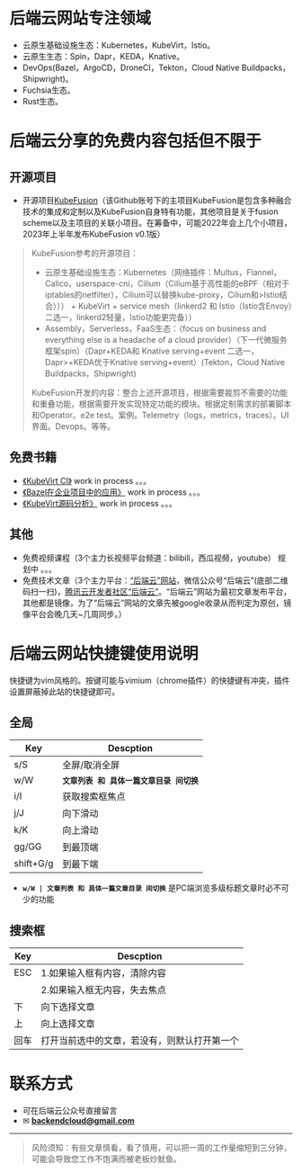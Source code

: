 # 后端云网站专注领域

* 云原生基础设施生态：Kubernetes，KubeVirt，Istio。
* 云原生生态：Spin，Dapr，KEDA，Knative。
* DevOps(Bazel，ArgoCD，DroneCI，Tekton，Cloud Native Buildpacks，Shipwright)。
* Fuchsia生态。
* Rust生态。


# 后端云分享的免费内容包括但不限于

## 开源项目
* 开源项目[KubeFusion](https://github.com/kubefusion)（该Github账号下的主项目KubeFusion是包含多种融合技术的集成和定制以及KubeFusion自身特有功能，其他项目是关于fusion scheme以及主项目的关联小项目。在筹备中，可能2022年会上几个小项目，2023年上半年发布KubeFusion v0.1版）

>KubeFusion参考的开源项目：
>* 云原生基础设施生态：Kubernetes（网络插件：Multus，Flannel，Calico，userspace-cni，Cilium（Cilium基于高性能的eBPF（相对于iptables的netfilter），Cilium可以替换kube-proxy，Cilium和>Istio结合））） + KubeVirt + service mesh（linkerd2 和 Istio（Istio含Envoy）二选一，linkerd2轻量，Istio功能更完备））
>* Assembly，Serverless，FaaS生态：（focus on business and everything else is a headache of a cloud provider）（下一代微服务框架spin）（Dapr+KEDA和 Knative serving+event 二选一，Dapr>+KEDA优于Knative serving+event）(Tekton，Cloud Native Buildpacks，Shipwright)
>
>KubeFusion开发的内容：整合上述开源项目，根据需要裁剪不需要的功能和重叠功能，根据需要开发实现特定功能的模块。根据定制需求的部署脚本和Operator。e2e test。案例。Telemetry（logs，metrics，traces）。UI界面。Devops。等等。

## 免费书籍
  * [《KubeVirt CI》](https://book.backendcloud.cn/kubevirt-ci-book/) work in process 。。。
  * [《Bazel在企业项目中的应用》](https://book.backendcloud.cn/bazel-book/) work in process 。。。
  * [《KubeVirt源码分析》](https://book.backendcloud.cn/kubevirt-book/) work in process 。。。


## 其他
* 免费视频课程（3个主力长视频平台频道：bilibili，西瓜视频，youtube） 规划中 。。。
* 免费技术文章（3个主力平台：[“后端云”网站](https://www.backendcloud.cn)，微信公众号“后端云”(底部二维码扫一扫)，[腾讯云开发者社区“后端云”](https://cloud.tencent.com/developer/column/72779)。“后端云”网站为最初文章发布平台，其他都是镜像，为了“后端云”网站的文章先被google收录从而判定为原创，镜像平台会晚几天~几周同步。）




[//]: # (This may be the most platform independent comment)



# 后端云网站快捷键使用说明

快捷键为vim风格的。按键可能与vimium（chrome插件）的快捷键有冲突，插件设置屏蔽掉此站的快捷键即可。

## 全局

| Key | Descption                 |
| --- |---------------------------|
| s/S | 全屏/取消全屏                   |
| w/W | **`文章列表 和 具体一篇文章目录 间切换`** |
| i/I | 获取搜索框焦点                   |
| j/J | 向下滑动                      |
| k/K | 向上滑动                      |
| gg/GG | 到最顶端                      |
| shift+G/g | 到最下端                      |

* **`w/W | 文章列表 和 具体一篇文章目录 间切换`** 是PC端浏览多级标题文章时必不可少的功能


## 搜索框

| Key | Descption |
| --- | --- |
| ESC | 1.如果输入框有内容，清除内容 |
|     | 2.如果输入框无内容，失去焦点 |
| 下 | 向下选择文章 |
| 上 | 向上选择文章 |
| 回车 | 打开当前选中的文章，若没有，则默认打开第一个 |



# 联系方式
* 可在后端云公众号直接留言
* ✉ **[backendcloud@gmail.com](mailto:backendcloud@gmail.com)**


<hr>

> 风险须知：有些文章慎看，看了慎用，可以把一周的工作量缩短到三分钟，可能会导致您工作不饱满而被老板炒鱿鱼。
